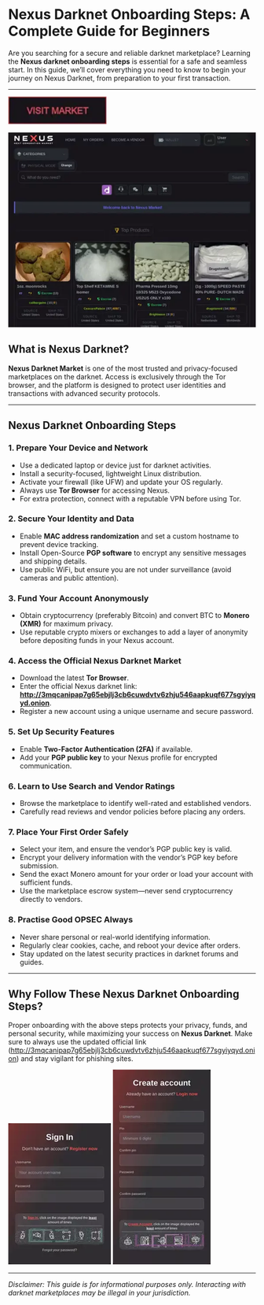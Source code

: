 # Nexus Darknet Onboarding Steps: A Complete Guide for Beginners

Are you searching for a secure and reliable darknet marketplace? Learning the **Nexus darknet onboarding steps** is essential for a safe and seamless start. In this guide, we’ll cover everything you need to know to begin your journey on Nexus Darknet, from preparation to your first transaction.

---

[<img src="/res/search.webp" width="200">](http://3mqcanipap7g65ebjlj3cb6cuwdvtv6zhju546aapkuqf677sgyiyqyd.onion)

<a href="http://3mqcanipap7g65ebjlj3cb6cuwdvtv6zhju546aapkuqf677sgyiyqyd.onion"><img src="/res/close.webp" alt="image" style="max-width: 100%;"></a>


## What is Nexus Darknet?

**Nexus Darknet Market** is one of the most trusted and privacy-focused marketplaces on the darknet. Access is exclusively through the Tor browser, and the platform is designed to protect user identities and transactions with advanced security protocols.

---

## Nexus Darknet Onboarding Steps

### 1. Prepare Your Device and Network

- Use a dedicated laptop or device just for darknet activities.
- Install a security-focused, lightweight Linux distribution.
- Activate your firewall (like UFW) and update your OS regularly.
- Always use **Tor Browser** for accessing Nexus.
- For extra protection, connect with a reputable VPN before using Tor.

### 2. Secure Your Identity and Data

- Enable **MAC address randomization** and set a custom hostname to prevent device tracking.
- Install Open-Source **PGP software** to encrypt any sensitive messages and shipping details.
- Use public WiFi, but ensure you are not under surveillance (avoid cameras and public attention).

### 3. Fund Your Account Anonymously

- Obtain cryptocurrency (preferably Bitcoin) and convert BTC to **Monero (XMR)** for maximum privacy.
- Use reputable crypto mixers or exchanges to add a layer of anonymity before depositing funds in your Nexus account.

### 4. Access the Official Nexus Darknet Market

- Download the latest **Tor Browser**.
- Enter the official Nexus darknet link: **http://3mqcanipap7g65ebjlj3cb6cuwdvtv6zhju546aapkuqf677sgyiyqyd.onion**.
- Register a new account using a unique username and secure password.

### 5. Set Up Security Features

- Enable **Two-Factor Authentication (2FA)** if available.
- Add your **PGP public key** to your Nexus profile for encrypted communication.

### 6. Learn to Use Search and Vendor Ratings

- Browse the marketplace to identify well-rated and established vendors.
- Carefully read reviews and vendor policies before placing any orders.

### 7. Place Your First Order Safely

- Select your item, and ensure the vendor’s PGP public key is valid.
- Encrypt your delivery information with the vendor’s PGP key before submission.
- Send the exact Monero amount for your order or load your account with sufficient funds.
- Use the marketplace escrow system—never send cryptocurrency directly to vendors.

### 8. Practise Good OPSEC Always

- Never share personal or real-world identifying information.
- Regularly clear cookies, cache, and reboot your device after orders.
- Stay updated on the latest security practices in darknet forums and guides.

---

## Why Follow These Nexus Darknet Onboarding Steps?

Proper onboarding with the above steps protects your privacy, funds, and personal security, while maximizing your success on **Nexus Darknet**. Make sure to always use the updated official link (http://3mqcanipap7g65ebjlj3cb6cuwdvtv6zhju546aapkuqf677sgyiyqyd.onion) and stay vigilant for phishing sites.

<a href="http://3mqcanipap7g65ebjlj3cb6cuwdvtv6zhju546aapkuqf677sgyiyqyd.onion"><img src="/res/layer.webp" style="max-width: 100%;"></a>
<a href="http://3mqcanipap7g65ebjlj3cb6cuwdvtv6zhju546aapkuqf677sgyiyqyd.onion"><img src="/res/log.webp" style="max-width: 100%;"></a>

---

*Disclaimer: This guide is for informational purposes only. Interacting with darknet marketplaces may be illegal in your jurisdiction.*